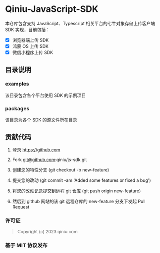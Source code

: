 # Qiniu-JavaScript-SDK

本仓库包含支持 JavaScript、Typescript 相关平台的七牛对象存储上传客户端 SDK 实现，目前包括：

- [x] 浏览器端上传 SDK
- [x] 鸿蒙 OS 上传 SDK
- [x] 微信小程序上传 SDK

## 目录说明

### examples

该目录包含各个平台使用 SDK 的示例项目

### packages

该目录为各个 SDK 的源文件所在目录

## 贡献代码

1. 登录 <https://github.com>

2. Fork git@github.com:qiniu/js-sdk.git

3. 创建您的特性分支 (git checkout -b new-feature)

4. 提交您的改动 (git commit -am 'Added some features or fixed a bug')

5. 将您的改动记录提交到远程 git 仓库 (git push origin new-feature)

6. 然后到 github 网站的该 git 远程仓库的 new-feature 分支下发起 Pull Request

<a id="license"></a>

### 许可证

> Copyright (c) 2023 qiniu.com

### 基于 MIT 协议发布
